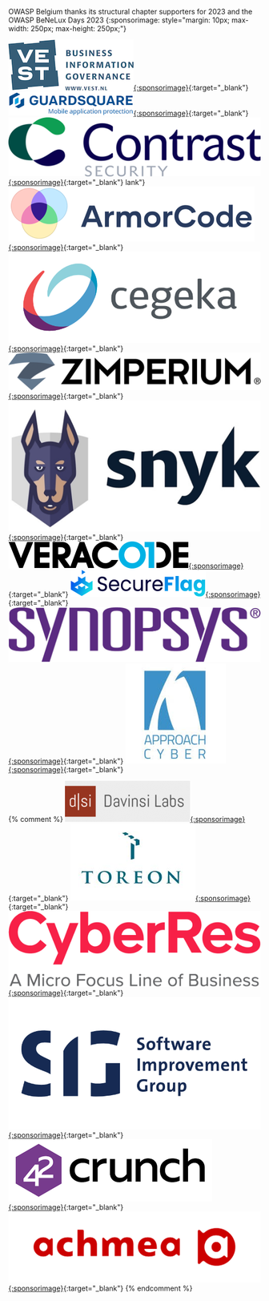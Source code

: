 OWASP Belgium thanks its structural chapter supporters for 2023 and the OWASP BeNeLux Days 2023
{:sponsorimage: style="margin: 10px; max-width: 250px; max-height: 250px;"}

[![Vest](assets/images/sponsors/vest.jpg){:sponsorimage}](http://www.vest.nl/){:target="_blank"}
[![Guardsquare](assets/images/sponsors/guardsquare.png){:sponsorimage}](http://www.guardsquare.com/){:target="_blank"}
[![Contrast Security](assets/images/sponsors/contrast-security.png){:sponsorimage}](https://www.contrastsecurity.com/){:target="_blank"}
lank"}
[![ArmorCode](assets/images/sponsors/armorcode_black.svg){:sponsorimage}](https://www.armorcode.com/){:target="_blank"}
[![Cegeka](assets/images/sponsors/cegeka.svg){:sponsorimage}](https://www.cegeka.com/){:target="_blank"}
[![Zimperium](assets/images/sponsors/zimperium.png){:sponsorimage}](https://www.zimperium.com/){:target="_blank"}
[![Snyk](assets/images/sponsors/snyk.jpg){:sponsorimage}](https://snyk.io/){:target="_blank"}
[![Veracode](assets/images/sponsors/veracode.png){:sponsorimage}](https://www.veracode.com/){:target="_blank"}
[![SecureFlag](assets/images/sponsors/secureflag.svg){:sponsorimage}](https://www.secureflag.com/){:target="_blank"}
[![Synopsys](assets/images/sponsors/synopsys.jpg){:sponsorimage}](https://www.synopsys.com/){:target="_blank"}
[![Approach Cyber](assets/images/sponsors/approach-cyber.jpg){:sponsorimage}](https://www.approach-cyber.com/){:target="_blank"}


{% comment %}
[![Davisnsi Labs](assets/images/sponsors/davinsi-labs.png){:sponsorimage}](https://www.davinsilabs.com/){:target="_blank"}
[![Toreon](assets/images/sponsors/toreon.jpg){:sponsorimage}](https://www.toreon.com/){:target="_blank"}
[![Micro Focus](assets/images/sponsors/micro-focus.png){:sponsorimage}](https://www.microfocus.com/){:target="_blank"}
[![SIG](assets/images/sponsors/sig.png){:sponsorimage}](https://www.softwareimprovementgroup.com/){:target="_blank"}
[![42 Crunch](assets/images/sponsors/42crunch.png){:sponsorimage}](https://42crunch.com/){:target="_blank"}
[![Achmea](assets/images/sponsors/achmea.png){:sponsorimage}](https://www.achmea.nl/){:target="_blank"}
{% endcomment %}
